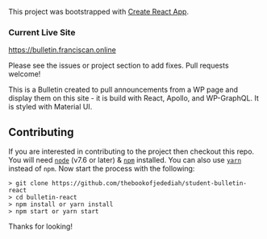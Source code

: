 This project was bootstrapped with [Create React App](https://github.com/facebook/create-react-app).

### Current Live Site

https://bulletin.franciscan.online

Please see the issues or project section to add fixes. Pull requests welcome!

This is a Bulletin created to pull announcements from a WP page and display them on this site - it is build with React, Apollo, and WP-GraphQL. It is styled with Material UI.

## Contributing

If you are interested in contributing to the project then checkout this repo. You will need <code>[node](https://nodejs.org/en/)</code> (v7.6 or later) & <code>[npm](https://www.npmjs.com/)</code> installed. You can also use <code>[yarn](https://yarnpkg.com/en/)</code> instead of <code>npm</code>. Now start the process with the following:

```
> git clone https://github.com/thebookofjedediah/student-bulletin-react
> cd bulletin-react
> npm install or yarn install
> npm start or yarn start
```

Thanks for looking!
